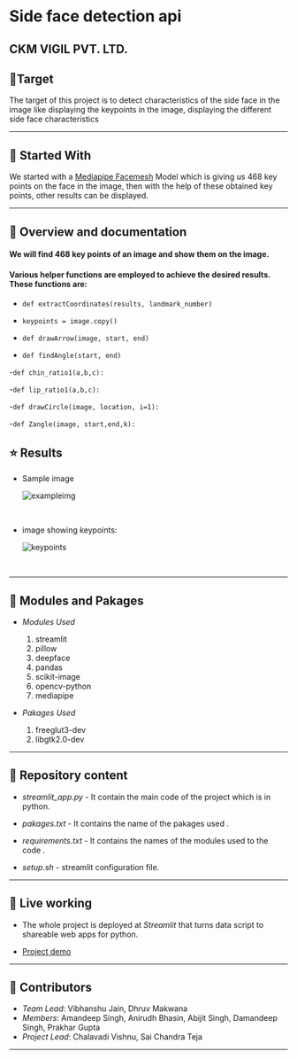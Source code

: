 # Side face detection api
## CKM VIGIL PVT. LTD.

## 🌟**Target**

The target of this project is to detect characteristics of the side face in the image like displaying the keypoints in the image, displaying the different side face characteristics  
    
    
---
## :star2: **Started With**

We started with a [Mediapipe Facemesh](https://google.github.io/mediapipe/solutions/face_mesh.html) Model which is giving us 468 key points on the face in the image, then with the help of these obtained key points, other results can be displayed.


---
## :star2: **Overview and documentation**
#### We will find 468 key points of an image and show them on the image.


#### Various helper functions are employed to achieve the desired results. These functions are:

- `def extractCoordinates(results, landmark_number)` 

- `keypoints = image.copy()`

- `def drawArrow(image, start, end)`


- `def findAngle(start, end)`

-`def chin_ratio1(a,b,c):`

-`def lip_ratio1(a,b,c):`

-`def drawCircle(image, location, i=1):`

-`def Zangle(image, start,end,k):`
<br>



## :star: Results
  
- Sample image
  
  ![exampleimg](https://github.com/ckmvigil/face-api-readme/blob/main/aaa.jpg)
<br/>








- image showing keypoints:

  ![keypoints](https://github.com/ckmvigil/face-api-readme/blob/main/keypoints.jpeg)
<br/>


---

## :star2: **Modules and Pakages**
    
- *Modules Used*
  1. streamlit
  1. pillow
  1. deepface
  1. pandas
  1. scikit-image
  1. opencv-python
  1. mediapipe
  
 - *Pakages Used*
    1. freeglut3-dev
    1. libgtk2.0-dev      
    

---
## :star2: **Repository content**
- *streamlit_app.py* - It contain the main code of the project which is in python.

- *pakages.txt* - It contains the name of the pakages used .

- *requirements.txt* - It contains the names of the modules used to the code .

- *setup.sh* - streamlit configuration file.




---
## :star2: **Live working**
- The whole project is deployed at _Streamlit_ that turns data script to shareable web apps for python.

- [Project demo](https://share.streamlit.io/ckmvigil/face-api/main)
---

## :star2: **Contributors**
-  *Team Lead*: Vibhanshu Jain, Dhruv Makwana
-  *Members*: Amandeep Singh, Anirudh Bhasin, Abijit Singh, Damandeep Singh, Prakhar Gupta
-  *Project Lead*: Chalavadi Vishnu, Sai Chandra Teja
---
